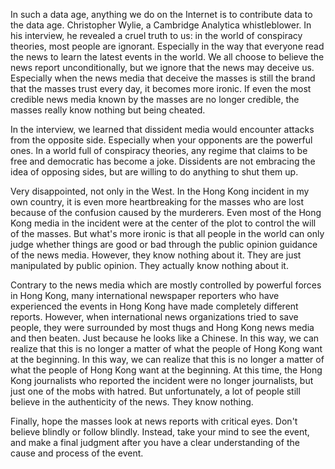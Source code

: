
In such a data age, anything we do on the Internet is to contribute data to the data age. Christopher Wylie,  a Cambridge Analytica whistleblower. In his interview, he revealed a cruel truth to us: in the world of conspiracy theories, most people are ignorant. Especially in the way that everyone read the news to learn the latest events in the world. We all choose to believe the news report unconditionally, but we ignore that the news may deceive us. Especially when the news media that deceive the masses is still the brand that the masses trust every day, it becomes more ironic. If even the most credible news media known by the masses are no longer credible, the masses really know nothing but being cheated.

In the interview, we learned that dissident media would encounter attacks from the opposite side. Especially when your opponents are the powerful ones. In a world full of conspiracy theories, any regime that claims to be free and democratic has become a joke. Dissidents are not embracing the idea of opposing sides, but are willing to do anything to shut them up.

Very disappointed, not only in the West. In the Hong Kong incident in my own country, it is even more heartbreaking for the masses who are lost because of the confusion caused by the murderers. Even most of the Hong Kong media in the incident were at the center of the plot to control the will of the masses. But what's more ironic is that all people in the world can only judge whether things are good or bad through the public opinion guidance of the news media. However, they know nothing about it. They are just manipulated by public opinion. They actually know nothing about it.

Contrary to the news media which are mostly controlled by powerful forces in Hong Kong, many international newspaper reporters who have experienced the events in Hong Kong have made completely different reports. However, when international news organizations tried to save people, they were surrounded by most thugs and Hong Kong news media and then beaten. Just because he looks like a Chinese. In this way, we can realize that this is no longer a matter of what the people of Hong Kong want at the beginning. In this way, we can realize that this is no longer a matter of what the people of Hong Kong want at the beginning. At this time, the Hong Kong journalists who reported the incident were no longer journalists, but just one of the mobs with hatred. But unfortunately, a lot of people still believe in the authenticity of the news. They know nothing.

Finally, hope the masses look at news reports with critical eyes. Don't believe blindly or follow blindly. Instead, take your mind to see the event, and make a final judgment after you have a clear understanding of the cause and process of the event.




